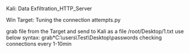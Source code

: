 Kali: Data Exfiltration_HTTP_Server

Win Target: Tuning the connection attempts.py

grab file from the Target and send to Kali as a file /root/Desktop/1.txt
use below syntax:
grab*C:\users\Test\Desktop\passwords
checking connections every 1-10min